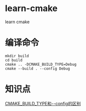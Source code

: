 # learn-cmake
learn cmake

# 编译命令
```
mkdir build
cd build
cmake .. -DCMAKE_BUILD_TYPE=Debug
cmake --build . --config Debug
```

# 知识点
[CMAKE_BUILD_TYPE和--config的区别](https://zhuanlan.zhihu.com/p/116953293)
